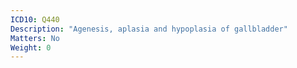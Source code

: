 ```yaml
---
ICD10: Q440
Description: "Agenesis, aplasia and hypoplasia of gallbladder"
Matters: No
Weight: 0
---
```


